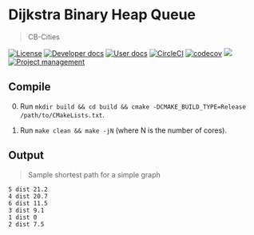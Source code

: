 # Dijkstra Binary Heap Queue
> CB-Cities

[![License](https://img.shields.io/badge/license-MIT-blue.svg)](https://raw.githubusercontent.com/cb-geo/sp/develop/license.md)
[![Developer docs](https://img.shields.io/badge/developer-docs-blue.svg)](http://cb-geo.github.io/sp)
[![User docs](https://img.shields.io/badge/user-docs-blue.svg)](https://sp.cb-geo.com/)
[![CircleCI](https://circleci.com/gh/cb-geo/sp.svg?style=svg)](https://circleci.com/gh/cb-geo/sp)
[![codecov](https://codecov.io/gh/cb-geo/sp/branch/develop/graph/badge.svg)](https://codecov.io/gh/cb-geo/sp)
[![](https://img.shields.io/github/issues-raw/cb-geo/sp.svg)](https://github.com/cb-geo/sp/issues)
[![Project management](https://img.shields.io/badge/projects-view-ff69b4.svg)](https://github.com/cb-geo/sp/projects/)


## Compile

0. Run `mkdir build && cd build && cmake -DCMAKE_BUILD_TYPE=Release /path/to/CMakeLists.txt`.

1. Run `make clean && make -jN` (where N is the number of cores).


## Output
> Sample shortest path for a simple graph

```
5 dist 21.2
4 dist 20.7
6 dist 11.5
3 dist 9.1
1 dist 0
2 dist 7.5
```
